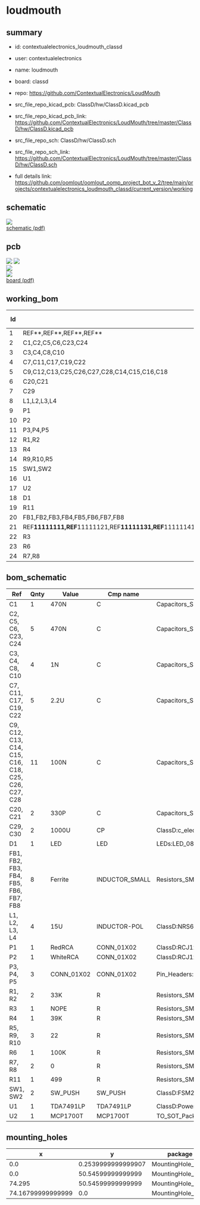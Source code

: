 # loudmouth
 
## summary 
* id: contextualelectronics_loudmouth_classd
* user: contextualelectronics
* name: loudmouth
* board: classd
* repo: https://github.com/ContextualElectronics/LoudMouth
* src_file_repo_kicad_pcb: ClassD/hw/ClassD.kicad_pcb
* src_file_repo_kicad_pcb_link: https://github.com/ContextualElectronics/LoudMouth/tree/master/ClassD/hw/ClassD.kicad_pcb


* src_file_repo_sch: ClassD/hw/ClassD.sch
* src_file_repo_sch_link: https://github.com/ContextualElectronics/LoudMouth/tree/master/ClassD/hw/ClassD.sch
* full details link: https://github.com/oomlout/oomlout_oomp_project_bot_v_2/tree/main/projects/contextualelectronics_loudmouth_classd/current_version/working  

## schematic  
![](working_schematic_600.png)  
[schematic (pdf)](working_schematic.pdf)  

## pcb  
![](working_3d_600.png) 
![](working_3d_front_600.png)  
![](working_3d_back_600.png)  
![](working_600.png)  
[board (pdf)](working.pdf)  

## working_bom
| Id | Designator | Footprint | Quantity | Designation | Supplier and ref |  | None | 
| --- | --- | --- | --- | --- | --- | --- | --- | 
| 1 | REF**,REF**,REF**,REF** | MountingHole_3mm | 4 | MountingHole_3mm |  |  | [''] | 
| 2 | C1,C2,C5,C6,C23,C24 | C_1206 | 6 | 470N |  |  | [''] | 
| 3 | C3,C4,C8,C10 | C_0805 | 4 | 1N |  |  | [''] | 
| 4 | C7,C11,C17,C19,C22 | C_1206 | 5 | 2.2U |  |  | [''] | 
| 5 | C9,C12,C13,C25,C26,C27,C28,C14,C15,C16,C18 | C_0805 | 11 | 100N |  |  | [''] | 
| 6 | C20,C21 | C_0805 | 2 | 330P |  |  | [''] | 
| 7 | C29 | c_elec_13.6x13.6 | 1 | 1000U |  |  | [''] | 
| 8 | L1,L2,L3,L4 | NRS6045T150MMGK | 4 | 15U |  |  | [''] | 
| 9 | P1 | RCJ1x | 1 | RedRCA |  |  | [''] | 
| 10 | P2 | RCJ1x | 1 | WhiteRCA |  |  | [''] | 
| 11 | P3,P4,P5 | Pin_Header_Straight_1x02 | 3 | CONN_01X02 |  |  | [''] | 
| 12 | R1,R2 | R_0805 | 2 | 33K |  |  | [''] | 
| 13 | R4 | R_0805 | 1 | 39K |  |  | [''] | 
| 14 | R9,R10,R5 | R_0805 | 3 | 22 |  |  | [''] | 
| 15 | SW1,SW2 | FSM2JSMAA-ND | 2 | SW_PUSH |  |  | [''] | 
| 16 | U1 | PowerSSO36-EPD | 1 | TDA7491LP |  |  | [''] | 
| 17 | U2 | SOT-23 | 1 | MCP1700T |  |  | [''] | 
| 18 | D1 | LED_0805 | 1 | LED |  |  | [''] | 
| 19 | R11 | R_0805 | 1 | 499 |  |  | [''] | 
| 20 | FB1,FB2,FB3,FB4,FB5,FB6,FB7,FB8 | R_0805 | 8 | Ferrite |  |  | [''] | 
| 21 | REF**11111111,REF**11111121,REF**11111131,REF**11111141,REF**11111151,REF**11111161,REF**11111171,REF**11111181,REF**11111112,REF**11111122,REF**11111132,REF**11111142,REF**11111152,REF**11111162,REF**11111172,REF**11111182,REF**11111192,REF**111111102,REF**111111112,REF**111111122,REF**111111132,REF**111111111,REF**111111121,REF**111111131,REF**111111141,REF**111111151,REF**111111161,REF**111111171,REF**111111112,REF**111111122,REF**111111132,REF**111111142,REF**111111152,REF**111111162,REF**11111121,REF**11111111,REF**111111111,REF**111111121,REF**111111131,REF**11111131,REF**11111141,REF**111111141,REF**111111152,REF**111111121,REF**11111122,REF**111111111,REF**11111112,REF**111111121,REF**11111122,REF**11111112,REF**111111121,REF**11111122,REF**111111111,REF**11111112,REF**111111121,REF**11111122,REF**111111111,REF**11111112,REF**111111121,REF**11111122,REF**111111111,REF**11111112,REF**111111121,REF**11111122,REF**111111111,REF**11111112,REF**11111122,REF**111111121,REF**111111121,REF**11111122,REF**11111122,REF**111111121,REF**111111121,REF**11111122,REF**11111122,REF**111111121,REF**11111122,REF**111111121,REF**11111122,REF**111111121,REF**111111121,REF**111111121,REF**111111121,REF**111111121,REF**111111121,REF**111111121,REF**111111121,REF**111111121,REF**111111121,REF**111111121,REF**111111121,REF**111111121,REF**111111121,REF**111111121,REF**111111121,REF**111111121,REF**111111121,REF**111111121,REF**11111122,REF**11111122,REF**111111121,REF**11111122,REF**11111122,REF**111111121,REF**111111121,REF**111111121,REF**11111122,REF**11111122,REF**111111121,REF**11111122,REF**11111122,REF**111111121,REF**111111121,REF**111111121,REF**11111122,REF**11111122,REF**111111121,REF**11111122,REF**11111122,REF**11111122,REF**11111122,REF**11111122,REF**11111122,REF**11111122,REF**11111122,REF**11111122,REF**11111122,REF**11111122,REF**11111122,REF**11111122,REF**11111122,REF**11111122,REF**11111122,REF**11111122,REF**11111122,REF**11111111,REF**11111111,REF**11111111,REF**11111111,REF**11111111,REF**11111111,REF**11111111,REF**11111111,REF**11111111,REF**11111111,REF**11111111,REF**11111111,REF**11111111,REF**11111111,REF**11111111,REF**11111111,REF**11111111,REF**11111111,REF**11111111,REF**11111111,REF**11111111,REF**11111111,REF**11111111,REF**11111111,REF**11111111,REF**11111111,REF**11111111,REF**11111111,REF**11111111,REF**11111111,REF**11111111,REF**11111111,REF**11111111,REF**11111111,REF**11111111,REF**11111111,REF**11111111,REF**11111111,REF**11111111,REF**11111111,REF**11111111,REF**11111111,REF**11111111,REF**11111111,REF**11111111,REF**11111111,REF**11111111,REF**11111111,REF**11111111,REF**11111111,REF**11111111,REF**11111111,REF**11111111,REF**11111111,REF**11111111,REF**11111111,REF**11111111,REF**11111111,REF**11111111,REF**11111111,REF**11111111,REF**11111111,REF**11111111,REF**11111111,REF**11111111,REF**11111111,REF**11111111,REF**11111111,REF**11111111,REF**11111111,REF**11111111,REF**11111111,REF**11111111,REF**11111111,REF**11111111,REF**11111111,REF**11111111,REF**11111111,REF**11111111,REF**11111111,REF**11111111,REF**11111111,REF**11111111,REF**11111111,REF**11111111,REF**11111111,REF**11111111,REF**11111111,REF**11111111,REF**11111111,REF**11111111,REF**11111111,REF**11111111,REF**11111111,REF**11111111,REF**11111111,REF**11111111,REF**11111111,REF**11111111,REF**11111111,REF**11111111,REF**11111111,REF**11111111,REF**11111111,REF**11111111,REF**11111111,REF**11111111,REF**11111111,REF**11111111 | STITCH-VIA | 244 | STITCH-VIA |  |  | [''] | 
| 22 | R3 | R_0805 | 1 | NOPE |  |  | [''] | 
| 23 | R6 | R_0805 | 1 | 100K |  |  | [''] | 
| 24 | R7,R8 | R_0805 | 2 | 0 |  |  | [''] | 


## bom_schematic
| Ref | Qnty | Value | Cmp name | Footprint | Description | Vendor | DNP | 
| --- | --- | --- | --- | --- | --- | --- | --- | 
| C1 | 1 | 470N | C | Capacitors_SMD:C_1206_HandSoldering |  |  |  | 
| C2, C5, C6, C23, C24 | 5 | 470N | C | Capacitors_SMD:C_1206 |  |  |  | 
| C3, C4, C8, C10 | 4 | 1N | C | Capacitors_SMD:C_0805 |  |  |  | 
| C7, C11, C17, C19, C22 | 5 | 2.2U | C | Capacitors_SMD:C_1206 |  |  |  | 
| C9, C12, C13, C14, C15, C16, C18, C25, C26, C27, C28 | 11 | 100N | C | Capacitors_SMD:C_0805 |  |  |  | 
| C20, C21 | 2 | 330P | C | Capacitors_SMD:C_0805 |  |  |  | 
| C29, C30 | 2 | 1000U | CP | ClassD:c_elec_13.6x13.6 |  |  |  | 
| D1 | 1 | LED | LED | LEDs:LED_0805 |  |  |  | 
| FB1, FB2, FB3, FB4, FB5, FB6, FB7, FB8 | 8 | Ferrite | INDUCTOR_SMALL | Resistors_SMD:R_0805 |  |  |  | 
| L1, L2, L3, L4 | 4 | 15U | INDUCTOR-POL | ClassD:NRS6045T150MMGK |  |  |  | 
| P1 | 1 | RedRCA | CONN_01X02 | ClassD:RCJ1x |  |  |  | 
| P2 | 1 | WhiteRCA | CONN_01X02 | ClassD:RCJ1x |  |  |  | 
| P3, P4, P5 | 3 | CONN_01X02 | CONN_01X02 | Pin_Headers:Pin_Header_Straight_1x02 |  |  |  | 
| R1, R2 | 2 | 33K | R | Resistors_SMD:R_0805 |  |  |  | 
| R3 | 1 | NOPE | R | Resistors_SMD:R_0805 |  |  |  | 
| R4 | 1 | 39K | R | Resistors_SMD:R_0805 |  |  |  | 
| R5, R9, R10 | 3 | 22 | R | Resistors_SMD:R_0805 |  |  |  | 
| R6 | 1 | 100K | R | Resistors_SMD:R_0805 |  |  |  | 
| R7, R8 | 2 | 0 | R | Resistors_SMD:R_0805 |  |  |  | 
| R11 | 1 | 499 | R | Resistors_SMD:R_0805 |  |  |  | 
| SW1, SW2 | 2 | SW_PUSH | SW_PUSH | ClassD:FSM2JSMAA-ND |  |  |  | 
| U1 | 1 | TDA7491LP | TDA7491LP | ClassD:PowerSSO36-EPD |  |  |  | 
| U2 | 1 | MCP1700T | MCP1700T | TO_SOT_Packages_SMD:SOT-23 |  |  |  | 


## mounting_holes
| x | y | package | value | ref | size | 
| --- | --- | --- | --- | --- | --- | 
| 0.0 | 0.2539999999999907 | MountingHole_3mm | MountingHole_3mm | REF** | m3 | 
| 0.0 | 50.54599999999999 | MountingHole_3mm | MountingHole_3mm | REF** | m3 | 
| 74.295 | 50.54599999999999 | MountingHole_3mm | MountingHole_3mm | REF** | m3 | 
| 74.16799999999999 | 0.0 | MountingHole_3mm | MountingHole_3mm | REF** | m3 | 


